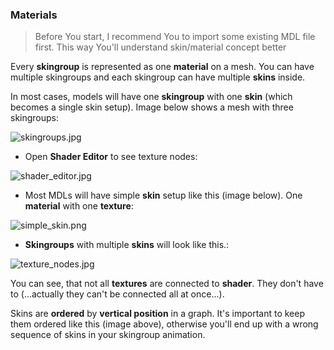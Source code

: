 ### Materials ###

> Before You start, I recommend You to import some existing MDL file first. This way You'll understand skin/material concept better

Every **skingroup** is represented as one **material** on a mesh. You can have multiple skingroups and each skingroup can have multiple **skins** inside.

In most cases, models will have one **skingroup** with one **skin** (which becomes a single skin setup). Image below shows a mesh with three skingroups:

![skingroups.jpg](https://bitbucket.org/repo/p4Gp9Be/images/2851408010-skingroups.jpg)

* Open **Shader Editor** to see texture nodes:

![shader_editor.jpg](https://bitbucket.org/repo/p4Gp9Be/images/1707115052-shader_editor.jpg)

* Most MDLs will have simple **skin** setup like this (image below). One **material** with one **texture**:

![simple_skin.png](https://bitbucket.org/repo/p4Gp9Be/images/2498824400-simple_skin.png)

* **Skingroups** with multiple **skins** will look like this.:

![texture_nodes.jpg](https://bitbucket.org/repo/p4Gp9Be/images/1214163151-texture_nodes.jpg)

You can see, that not all **textures** are connected to **shader**. They don't have to (...actually they can't be connected all at once...).

Skins are **ordered** by **vertical position** in a graph. It's important to keep them ordered like this (image above), otherwise you'll end up with a wrong sequence of skins in your skingroup animation.